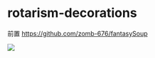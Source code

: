 # rotarism-decorations
前置 https://github.com/zomb-676/fantasySoup

![](https://img.shields.io/github/workflow/status/teaconmc/Longjing/Reika%E8%80%83%E5%8F%A4%E5%B0%8F%E7%BB%84/teacon2021?color=blue&label=teacon%20build%20status%20%3AReika%E8%80%83%E5%8F%A4%E5%B0%8F%E7%BB%84&logo=github&style=for-the-badge)
